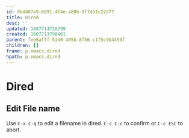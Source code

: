 ```yaml
---
id: 9b4487a9-6891-4f4e-a80b-9f7431c22d77
title: Dired
desc: ''
updated: 1607714720799
created: 1607713798461
parent: fee6afff-5140-405b-8f56-c1f5c9b4359f
children: []
fname: p.emacs.dired
hpath: p.emacs.dired
---
```

# Dired

## Edit File name

Use `C-x C-q` to edit a filename in dired. `C-c C-c` to confirm or `C-c ESC` to abort.

